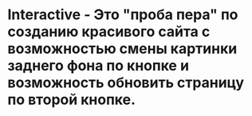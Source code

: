 # Interactive - Это "проба пера" по созданию красивого сайта с возможностью смены картинки заднего фона по кнопке и возможность обновить страницу по второй кнопке.
